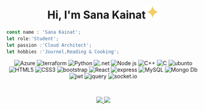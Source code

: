 <h1 align="center">Hi, I'm Sana Kainat<img src="https://github.com/KainatSana/KainatSana/blob/main/sparkle.svg" width="35px" alt="sparkle" /></h1>



```js
const name : 'Sana Kainat';
let role:'Student';
let passion :'Cloud Architect';
let hobbies :'Journel,Reading & Cooking';
```

<p align="center">
<img alt="Azure" src="https://img.shields.io/badge/azure-rgb(237, 171, 247).svg?style=for-the-badge&logo=microsoftazure&logoColor=black"/>    
<img alt="terraform" src="https://img.shields.io/badge/terraform-rgb(251, 222, 255).svg?style=for-the-badge&logo=terraform&logoColor=black">
<img alt="Python" src="https://img.shields.io/badge/python-rgb(245, 132, 188)?style=for-the-badge&logo=python&logoColor=black">
<img alt=".net" src="https://img.shields.io/badge/.NET-rgb(212, 148, 180)?style=for-the-badge&logo=.net&logoColor=black">
<img alt="Node js" src="https://img.shields.io/badge/node.js-rgb(232, 202, 214)?style=for-the-badge&logo=node.js&logoColor=black" >
<img alt="C++" src="https://img.shields.io/badge/c++-rgb(209, 145, 219).svg?style=for-the-badge&logo=c%2B%2B&logoColor=white">
<img alt="C" src="https://img.shields.io/badge/c-rgb(230, 126, 226).svg?style=for-the-badge&logo=c&logoColor=white">  
<img alt="ubunto" src="https://img.shields.io/badge/Ubuntu-rgb(252, 179, 250)?style=for-the-badge&logo=ubuntu&logoColor=white">
<img alt="HTML5" src="https://img.shields.io/badge/html5-%23fca9ae.svg?style=for-the-badge&logo=html5&logoColor=140200"/>
<img alt="CSS3" src="https://img.shields.io/badge/css3-%23ffd2ce.svg?style=for-the-badge&logo=css3&logoColor=140200"/>
<img alt="bootstrap" src="https://img.shields.io/badge/bootstrap-rgb(232, 118, 245).svg?style=for-the-badge&logo=bootstrap&logoColor=white">   
<img alt="React" src="https://img.shields.io/badge/react-rgb(255, 212, 246).svg?style=for-the-badge&logo=react&logoColor=%2361DAFB"/>
<img alt="express" src="https://img.shields.io/badge/express.js-rgb(227, 100, 200).svg?style=for-the-badge&logo=express&logoColor=%2361DAFB">
<img alt="MySQL" src="https://img.shields.io/badge/mysql-%23ffd2ce.svg?style=for-the-badge&logo=mysql&logoColor=140200"/>
<img alt="Mongo Db" src="https://img.shields.io/badge/MongoDB-rgb(245, 120, 184).svg?style=for-the-badge&logo=mongodb&logoColor=white"/>
<img alt="jwt" src="https://img.shields.io/badge/JWT-rgb(255, 153, 205)?style=for-the-badge&logo=JSON%20web%20tokens">
<img alt="jquery" src="https://img.shields.io/badge/jquery-rgb(230, 145, 188).svg?style=for-the-badge&logo=jquery&logoColor=white">
<img alt="socket.io" src="https://img.shields.io/badge/Socket.io-rgb(204, 96, 179)?style=for-the-badge&logo=socket.io&badgeColor=010101">

  </p>
    
<br>
<p align="center">
<a href="https://github.com/kainatsana">
  <img height="150em" src="https://github-readme-stats.vercel.app/api?username=kainatSana&count_private=true&show_icons=true&bg_color=f9e6ff&text_color=000000&title_color=4a0735&border_color=faceff&icon_color=a33b9c" />
  <img height="150em" src="https://github-readme-stats-eight-theta.vercel.app/api/top-langs/?username=kainatSana&count_private=true&show_icons=true&bg_color=f9e6ff&text_color=000000&title_color=4a0735&border_color=faceff&icon_color=a33b9c&layout=compact&langs_count=8" />
    </a>
    </p>
<br>  

<!--
**KainatSana/KainatSana** is a ✨ _special_ ✨ repository because its `README.md` (this file) appears on your GitHub profile.

Here are some ideas to get you started:

- 🔭 I’m currently working on ...
- 🌱 I’m currently learning ...
- 👯 I’m looking to collaborate on ...
- 🤔 I’m looking for help with ...
- 💬 Ask me about ...
- 📫 How to reach me: ...
- 😄 Pronouns: ...
- ⚡ Fun fact: ...
-->
